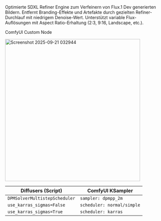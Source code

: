 Optimierte SDXL Refiner Engine zum Verfeinern von Flux.1 Dev generierten Bildern.
    Entfernt Branding-Effekte und Artefakte durch gezielten Refiner-Durchlauf
    mit niedrigem Denoise-Wert. Unterstützt variable Flux-Auflösungen mit
    Aspect Ratio-Erhaltung (2:3, 9:16, Landscape, etc.).

ComfyUI Custom Node

<img width="441" height="464" alt="Screenshot 2025-09-21 032944" src="https://github.com/user-attachments/assets/2aacf31d-45d0-4fd0-897d-be5e02bd902d" />

<p>
<table>
  <thead>
    <tr>
      <th><strong>Diffusers (Script)</strong></th>
      <th><strong>ComfyUI KSampler</strong></th>
    </tr>
  </thead>
  <tbody>
    <tr>
      <td><code>DPMSolverMultistepScheduler</code></td>
      <td><code>sampler: dpmpp_2m</code></td>
    </tr>
    <tr>
      <td><code>use_karras_sigmas=False</code></td>
      <td><code>scheduler: normal/simple</code></td>
    </tr>
    <tr>
      <td><code>use_karras_sigmas=True</code></td>
      <td><code>scheduler: karras</code></td>
    </tr>
  </tbody>
</table>
</p>
